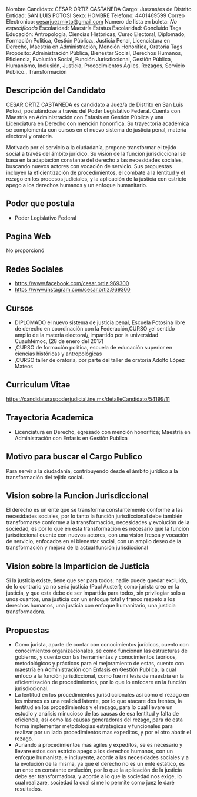 Nombre Candidato: CESAR ORTIZ CASTAÑEDA
Cargo: Juezas/es de Distrito
Entidad: SAN LUIS POTOSI
Sexo: HOMBRE
Telefono: 4401469599
Correo Electronico: cesarjuezmixto@gmail.com
Numero de lista en boleta: *No especificado*
Escolaridad: Maestría
Estatus Escolaridad: Concluido
Tags Educación: Antropología, Ciencias Históricas, Curso Electoral, Diplomado, Formación Política, Gestión Pública., Justicia Penal, Licenciatura en Derecho, Maestría en Administración, Mención Honorífica, Oratoria
Tags Propósito: Administración Pública, Bienestar Social, Derechos Humanos, Eficiencia, Evolución Social, Función Jurisdiccional, Gestión Pública, Humanismo, Inclusión, Justicia, Procedimientos Ágiles, Rezagos, Servicio Público., Transformación


## Descripción del Candidato 

CESAR ORTIZ CASTAÑEDA es candidato a Juez/a de Distrito en San Luis Potosí, postulándose a través del Poder Legislativo Federal. Cuenta con Maestría en Administración con Énfasis en Gestión Pública y una Licenciatura en Derecho con mención honorífica. Su trayectoria académica se complementa con cursos en el nuevo sistema de justicia penal, materia electoral y oratoria.

Motivado por el servicio a la ciudadanía, propone transformar el tejido social a través del ámbito jurídico. Su visión de la función jurisdiccional se basa en la adaptación constante del derecho a las necesidades sociales, buscando nuevos actores con vocación de servicio. Sus propuestas incluyen la eficientización de procedimientos, el combate a la lentitud y el rezago en los procesos judiciales, y la aplicación de la justicia con estricto apego a los derechos humanos y un enfoque humanitario.


## Poder que postula

- Poder Legislativo Federal


## Pagina Web

No proporcionó


## Redes Sociales

- https://www.facebook.com/cesar.ortiz.969300
- https://www.instagram.com/cesar.ortiz.969300


## Cursos

- DIPLOMADO el nuevo sistema de justicia penal, Escuela Potosina libre de derecho en coordinación con la Federación,CURSO ¿el sentido amplio de la materia electoral¿ impartido por la universidad Cuauhtémoc, (28 de enero del 2017)
- ,CURSO de formación política, escuela de educación superior en ciencias históricas y antropológicas
- ,CURSO taller de oratoria, por parte del taller de oratoria Adolfo López Mateos


## Curriculum Vitae

https://candidaturaspoderjudicial.ine.mx/detalleCandidato/54199/11


## Trayectoria Academica

- Licenciatura en Derecho, egresado con mención honorifica; Maestría en Administración con Énfasis en Gestión Publica


## Motivo para buscar el Cargo Publico

Para servir a la ciudadanía, contribuyendo desde el ámbito jurídico a la transformación del tejido social.


## Vision sobre la Funcion Jurisdiccional

El derecho es un ente que se transforma constantemente conforme a las necesidades sociales, por lo tanto la función jurisdiccional debe también transformarse conforme a la transformación, necesidades y evolución de la sociedad, es por lo que en esta transformación es necesario que la función jurisdiccional cuente con nuevos actores, con una visión fresca y vocación de servicio, enfocados en el bienestar social, con un amplio deseo de la transformación y mejora de la actual función jurisdiccional


## Vision sobre la Imparticion de Justicia

Si la justicia existe, tiene que ser para todos; nadie puede quedar excluido, de lo contrario ya no seria justicia (Paul Auster); como jurista creo en la justicia, y que esta debe de ser impartida para todos, sin privilegiar solo a unos cuantos, una justicia con un enfoque total y franco respeto a los derechos humanos, una justicia con enfoque humanitario, una justicia transformadora.


## Propuestas

- Como jurista, aparte de contar con conocimientos jurídicos, cuento con conocimientos organizacionales, se como funcionan las estructuras de gobierno, y cuento con las herramientas y conocimientos teóricos, metodológicos y prácticos para el mejoramiento de estas, cuento con maestría en Administración con Énfasis en Gestión Publica, la cual enfoco a la función jurisdiccional, como fue mi tesis de maestría en la eficientización de procedimientos, por lo que lo enfocare en la función jurisdiccional.
- La lentitud en los procedimientos jurisdiccionales así como el rezago en los mismos es una realidad latente, por lo que atacare dos frentes, la lentitud en los procedimientos y el rezago, para lo cual llevare un estudio y análisis minucioso de las causas de esa lentitud y falta de eficiencia, así como las causas generadoras del rezago, para de esta forma implementar metodologías estratégicas y funcionales para realizar por un lado procedimientos mas expeditos, y por el otro abatir el rezago.
- Aunando a procedimientos mas agiles y expeditos, se es necesario y llevare estos con estricto apego a los derechos humanos, con un enfoque humanista, e incluyente, acorde a las necesidades sociales y a la evolución de la misma, ya que el derecho no es un ente estático, es un ente en constante evolución, por lo que la aplicación de la justicia debe ser transformadora, y acorde a lo que la sociedad nos exige, lo cual realizare, sociedad la cual si me lo permite como juez le daré resultados.

